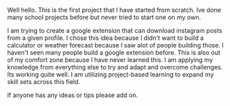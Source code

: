 Well hello. This is the first project that I have started from scratch. Ive done many school projects before but never tried to start one on my own.

I am trying to create a google extension that can download instagram posts from a given profile.
I chose this idea because I didn't want to build a calculator or weather forecast because I saw alot of people building those. I haven't seen many people build a google extension before.
This is also out of my comfort zone because I have never learned this. I am applying my knowledge from everything else to try and adapt and overcome challenges. Its working quite well.
I am utilizing project-based learning to expand my skill sets across this field. 

If anyone has any ideas or tips please add on.

